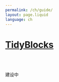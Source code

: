 ```yaml
---
permalink: /ch/guide/
layout: page.liquid
language: ch
---
```


<div id="guide_wrapper">

<div class="guide_lhs">
<h1><a href="../index.html">TidyBlocks</a></h1>

<br/>
<br/>

<p>建设中</p>

</div>
</div>
